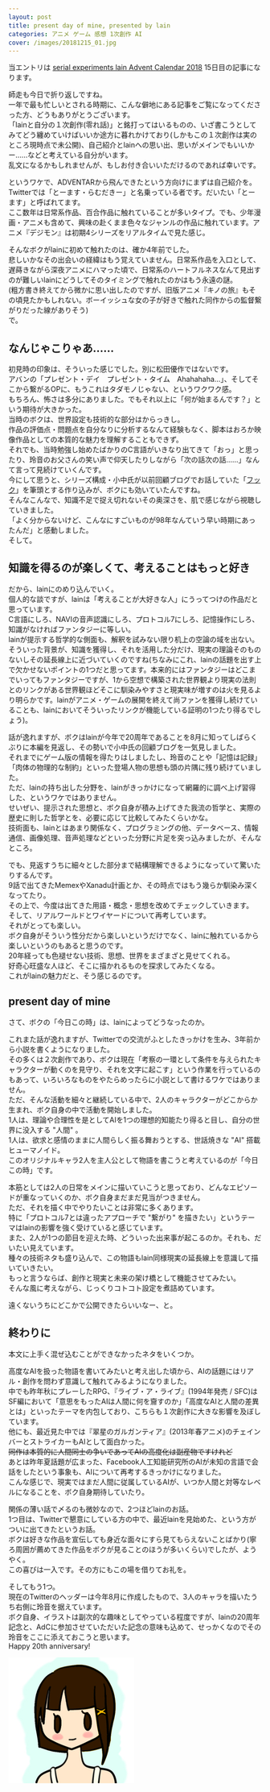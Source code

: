 ```yaml
---
layout: post
title: present day of mine, presented by lain
categories: アニメ ゲーム 感想 1次創作 AI
cover: /images/20181215_01.jpg
---
```


当エントリは [serial experiments lain Advent Calendar 2018](https://adventar.org/calendars/3510) 15日目の記事になります。  
  
師走も今日で折り返しですね。  
一年で最も忙しいとされる時期に、こんな僻地にある記事をご覧になってくださった方、どうもありがとうございます。  
「lainと自分の１次創作(零れ話)」と銘打ってはいるものの、いざ書こうとしてみてどう纏めていけばいいか途方に暮れかけており(しかもこの１次創作は実のところ現時点で未公開)、自己紹介とlainへの思い出、思いがメインでもいいかー……などと考えている自分がいます。  
乱文になるかもしれませんが、もしお付き合いいただけるのであれば幸いです。  

というワケで、ADVENTARから飛んできたという方向けにまずは自己紹介を。  
Twitterでは「とーます・らむだきー」と名乗っている者です。だいたい「とーます」と呼ばれてます。  
ここ数年は日常系作品、百合作品に触れていることが多いタイプ。でも、少年漫画・アニメも含めて、興味の赴くまま色々なジャンルの作品に触れています。アニメ『デジモン』は初期4シリーズをリアルタイムで見た感じ。  

そんなボクがlainに初めて触れたのは、確か4年前でした。  
悲しいかなその出会いの経緯はもう覚えていません。日常系作品を入口として、遅蒔きながら深夜アニメにハマった頃で、日常系のハートフルネスなんて見出すのが難しいlainにどうしてそのタイミングで触れたのかはもう永遠の謎。  
(粗方書き終えてから微かに思い出したのですが、旧版アニメ『キノの旅』もその頃見たかもしれない。ボーイッシュな女の子が好きで触れた同作からの監督繋がりだった線がありそう)  
で。  

## なんじゃこりゃあ……

初見時の印象は、そういった感じでした。別に松田優作ではないです。  
アバンの「プレゼント・デイ　プレゼント・タイム　Ahahahaha…」、そしてそこから繋がるOPに、もうこれはタダモノじゃない、というワクワク感。  
もちろん、怖さは多分にありました。でもそれ以上に「何が始まるんです？」という期待が大きかった。  
当時のボクは、世界設定も技術的な部分はからっきし。  
作品の評価点・問題点を自分なりに分析するなんて経験もなく、脚本はおろか映像作品としての本質的な魅力を理解することもできず。  
それでも、当時勉強し始めたばかりのC言語がいきなり出てきて「おっ」と思ったり、玲音のお父さんの笑い声で仰天したりしながら「次の話次の話……」なんて言って見続けていくんです。  
今にして思うと、シリーズ構成・小中氏が以前回顧ブログでお話していた「[フック](https://yamaki-nyx.hatenablog.com/entry/2018/05/20/095716)」を筆頭とする作り込みが、ボクにも効いていたんですね。  
そんなこんなで、知識不足で捉え切れないその奥深さを、肌で感じながら視聴していきました。  
「よく分からないけど、こんなにすごいものが98年なんていう早い時期にあったんだ」と感動しました。  
そして。  

## 知識を得るのが楽しくて、考えることはもっと好き

だから、lainにのめり込んでいく。  
個人的な談ですが、lainは「考えることが大好きな人」にうってつけの作品だと思っています。  
C言語にしろ、NAVIの音声認識にしろ、プロトコル7にしろ、記憶操作にしろ、知識がなければファンタジーに等しい。  
lainが提示する哲学的な側面も、解釈を試みない限り机上の空論の域を出ない。  
そういった背景が、知識を獲得し、それを活用した分だけ、現実の理論そのものないしその延長線上に近づいていくのですね(ちなみにこれ、lainの話題を出す上で欠かせないポイントの1つだと思ってます。本来的にはファンタジーはどこまでいってもファンタジーですが、1から空想で構築された世界観より現実の法則とのリンクがある世界観ほどそこに馴染みやすさと現実味が増すのは火を見るより明らかです。lainがアニメ・ゲームの展開を終えて尚ファンを獲得し続けていることも、lainにおいてそういったリンクが機能している証明の1つたり得るでしょう)。  

話が逸れますが、ボクはlainが今年で20周年であることを8月に知ってしばらくぶりに本編を見返し、その勢いで小中氏の回顧ブログを一気見しました。  
それまでにゲーム版の情報を得たりはしましたし、玲音のことや「記憶は記録」「肉体の物理的な制約」といった登場人物の思想も頭の片隅に残り続けていました。  
ただ、lainの持ち出した分野を、lainがきっかけになって網羅的に調べ上げ習得した、というワケではありません。  
せいぜい、提示された思想と、ボク自身が積み上げてきた我流の哲学と、実際の歴史に則した哲学とを、必要に応じて比較してみたくらいかな。  
技術面も、lainとはあまり関係なく、プログラミングの他、データベース、情報通信、画像処理、音声処理などといった分野に片足を突っ込みましたが、そんなところ。  

でも、見返すうちに細々とした部分まで結構理解できるようになっていて驚いたりするんです。  
9話で出てきたMemexやXanadu計画とか、その時点ではもう幾らか馴染み深くなってたり。  
その上で、今度は出てきた用語・概念・思想を改めてチェックしていきます。  
そして、リアルワールドとワイヤードについて再考しています。  
それがとっても楽しい。  
ボク自身がそういう性分だから楽しいというだけでなく、lainに触れているから楽しいというのもあると思うのです。  
20年経っても色褪せない技術、思想、世界をまざまざと見せてくれる。  
好奇心旺盛な人ほど、そこに描かれるものを探求してみたくなる。  
これがlainの魅力だと、そう感じるのです。  

## present day of mine

さて、ボクの「今日この時」は、lainによってどうなったのか。  

これまた話が逸れますが、Twitterでの交流がふとしたきっかけを生み、3年前から小説を書くようになりました。  
その多くは２次創作であり、ボクは現在「考察の一環として条件を与えられたキャラクターが動くのを見守り、それを文字に起こす」という作業を行っているのもあって、いろいろなものをやたらめったらに小説として書けるワケではありません。  
ただ、そんな活動を細々と継続している中で、2人のキャラクターがどこからか生まれ、ボク自身の中で活動を開始しました。  
1人は、理論や合理性を是としてAIを1つの理想的知能たり得ると目し、自分の世界に没入する "人間" 。  
1人は、欲求と感情のままに人間らしく振る舞おうとする、世話焼きな "AI" 搭載ヒューマノイド。  
このオリジナルキャラ2人を主人公として物語を書こうと考えているのが「今日この時」です。  

本筋としては2人の日常をメインに描いていこうと思っており、どんなエピソードが重なっていくのか、ボク自身まだまだ見当がつきません。  
ただ、それを描く中でやりたいことは非常に多くあります。  
特に「プロトコル7とは違ったアプローチで "繋がり" を描きたい」というテーマはlainの影響を強く受けていると感じています。  
また、2人が1つの節目を迎えた時、どういった出来事が起こるのか。それも、だいたい見えています。  
種々の技術ネタも盛り込んで、この物語もlain同様現実の延長線上を意識して描いていきたい。  
もっと言うならば、創作と現実と未来の架け橋として機能させてみたい。  
そんな風に考えながら、じっくりコトコト設定を煮詰めています。  

遠くないうちにどこかで公開できたらいいなー、と。  

## 終わりに

本文に上手く混ぜ込むことができなかったネタをいくつか。  

高度なAIを扱った物語を書いてみたいと考え出した頃から、AIの話題にはリアル・創作を問わず意識して触れてみるようになりました。  
中でも昨年秋にプレーしたRPG、『ライブ・ア・ライブ』(1994年発売 / SFC)はSF編において「意思をもったAIは人間に何を齎すのか」「高度なAIと人間の差異とは」といったテーマを内包しており、こちらも１次創作に大きな影響を及ぼしています。  
他にも、最近見た中では『翠星のガルガンティア』(2013年春アニメ)のチェインバーとストライカーもAIとして面白かった。  
~~同作は本質的に人間同士の争いであってAIの高度化は副産物ですけれど~~  
あとは昨年夏話題が広まった、Facebook人工知能研究所のAIが未知の言語で会話をしたという事象も、AIについて再考するきっかけになりました。  
こんな感じで、現実ではまだ人間に従属しているAIが、いつか人間と対等なレベルになることを、ボク自身期待していたり。  

関係の薄い話で〆るのも微妙なので、2つほどlainのお話。  
1つ目は、Twitterで懇意にしている方の中で、最近lainを見始めた、という方がついに出てきたというお話。  
ボクは好きな作品を宣伝しても身近な面々にすら見てもらえないことばかり(寧ろ周囲が薦めてきた作品をボクが見ることのほうが多いくらい)でしたが、ようやく。  
この喜びは一入です。その方にもこの場を借りてお礼を。  

そしてもう1つ。  
現在のTwitterのヘッダーは今年8月に作成したもので、3人のキャラを描いたうち右側に玲音を据えています。  
ボク自身、イラストは副次的な趣味としてやっている程度ですが、lainの20周年記念と、AdCに参加させていただいた記念の意味も込めて、せっかくなのでその玲音をここに添えておこうと思います。  
Happy 20th anniversary!  

![デフォルメ玲音](/images/20181215_01.jpg "デフォルメ玲音")  
